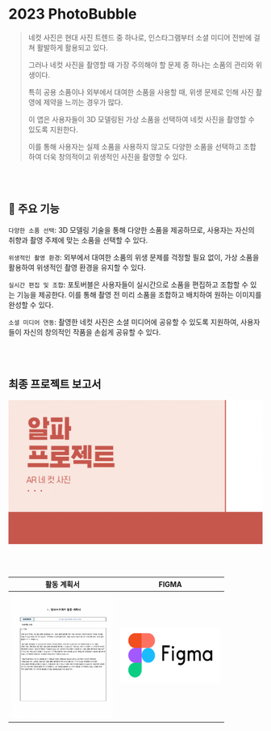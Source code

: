 # 2023 PhotoBubble
>   네컷 사진은 현대 사진 트렌드 중 하나로, 인스타그램부터 소셜 미디어 전반에 걸쳐 활발하게 활용되고 있다. 
>   
>   
>   그러나 네컷 사진을 촬영할 때 가장 주의해야 할 문제 중 하나는 소품의 관리와 위생이다. 
>   
>   
>   특히 공용 소품이나 외부에서 대여한 소품을 사용할 때, 위생 문제로 인해 사진 촬영에 제약을 느끼는 경우가 많다.
>   
>   
>   이 앱은 사용자들이 3D 모델링된 가상 소품을 선택하여 네컷 사진을 촬영할 수 있도록 지원한다. 
>   
>   
>   이를 통해 사용자는 실제 소품을 사용하지 않고도 다양한 소품을 선택하고 조합하여 더욱 창의적이고 위생적인 사진을 촬영할 수 있다.

<br/><br/>

## 📌 주요 기능

`다양한 소품 선택`: 3D 모델링 기술을 통해 다양한 소품을 제공하므로, 사용자는 자신의 취향과 촬영 주제에 맞는 소품을 선택할 수 있다.

`위생적인 촬영 환경`: 외부에서 대여한 소품의 위생 문제를 걱정할 필요 없이, 가상 소품을 활용하여 위생적인 촬영 환경을 유지할 수 있다.

`실시간 편집 및 조합`: 포토버블은 사용자들이 실시간으로 소품을 편집하고 조합할 수 있는 기능을 제공한다. 이를 통해 촬영 전 미리 소품을 조합하고 배치하여 원하는 이미지를 완성할 수 있다.

`소셜 미디어 연동`: 촬영한 네컷 사진은 소셜 미디어에 공유할 수 있도록 지원하여, 사용자들이 자신의 창의적인 작품을 손쉽게 공유할 수 있다.

<br/><br/>

## 최종 프로젝트 보고서
[![IMG](github_image/알파프로젝트.png)](https://docs.google.com/presentation/d/1b8ZE7CYjKXbH12_srzm64hIttytICeLp/edit?usp=sharing&ouid=106819234563187428322&rtpof=true&sd=true)

<br/><br/>

| 활동 계획서 | FIGMA |
|:---:|:---:|
|<a href="https://drive.google.com/file/d/12Phge-HcQ6MMImARjTPsscnfmRIwv5Ly/view?usp=sharing"><img src="github_image/활동계획서.png" alt="IMG" style="width:200px;height:250px;"></a>|<a href="https://www.figma.com/file/vuF2BfiArpOEjrE0vDyBVr/PhotoBubble?type=design&node-id=0%3A1&mode=design&t=cxGcx5cTRvl0Wpgs-1"><img src="github_image/figma_logo.png" alt="IMG" style="width:200px;height:110px;"></a>|

<br/><br/>
